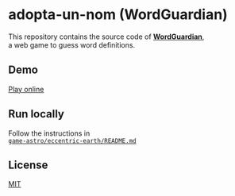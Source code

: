# adopta-un-nom (WordGuardian)

This repository contains the source code of [**WordGuardian**](https://eurekatop.com/wordguardian),  
a web game to guess word definitions.

## Demo
[Play online](https://eurekatop.com/wordguardian/en/game)

## Run locally
Follow the instructions in  
[`game-astro/eccentric-earth/README.md`](game-astro/eccentric-earth/README.md)

## License
[MIT](LICENSE)

